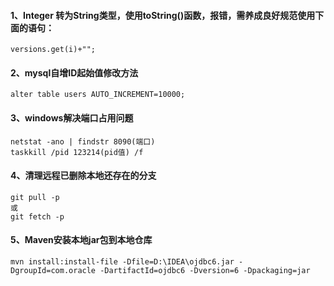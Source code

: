 #### 1、Integer 转为String类型，使用toString()函数，报错，需养成良好规范使用下面的语句：
```
versions.get(i)+"";
```


#### 2、mysql自增ID起始值修改方法
```
alter table users AUTO_INCREMENT=10000;
```

#### 3、windows解决端口占用问题
```
netstat -ano | findstr 8090(端口)
taskkill /pid 123214(pid值) /f
```

#### 4、清理远程已删除本地还存在的分支
```
git pull -p
或
git fetch -p 
```
#### 5、Maven安装本地jar包到本地仓库       
```
mvn install:install-file -Dfile=D:\IDEA\ojdbc6.jar -DgroupId=com.oracle -DartifactId=ojdbc6 -Dversion=6 -Dpackaging=jar
```